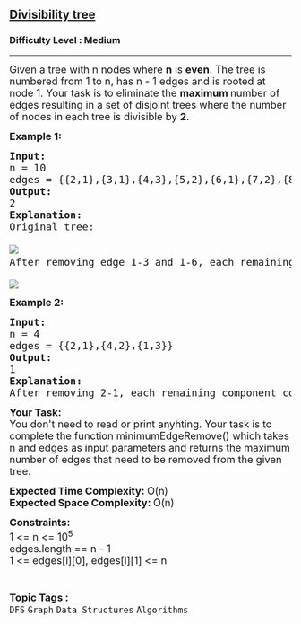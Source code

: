 <h2><a href="https://www.geeksforgeeks.org/problems/divisibility-tree1902/1">Divisibility tree</a></h2><h3>Difficulty Level : Medium</h3><hr><div class="problems_problem_content__Xm_eO"><p><span style="font-size: 18px;">Given a tree with n nodes where <strong>n</strong> is <strong>even</strong>. The tree is numbered from 1 to n, has n - 1 edges and is rooted at node 1. </span><span style="font-size: 18px;">Your task is to eliminate the <strong>maximum </strong>number of edges resulting in a set of disjoint trees where the number of nodes in each tree is divisible by <strong>2</strong>.</span></p>
<p><span style="font-size: 18px;"><strong>Example 1:</strong></span></p>
<pre><span style="font-size: 18px;"><strong style="font-size: 18px;">Input: <br></strong><span style="font-size: 18px;">n = 10
edges = {{2,1},{3,1},{4,3},{5,2},{6,1},{7,2},{8,6},{9,8},{10,8}}
</span><strong style="font-size: 18px;">Output:<br></strong><span style="font-size: 18px;">2
</span><strong style="font-size: 18px;">Explanation:<br></strong><span style="font-size: 18px;">Original tree:<br>
</span></span><img src="https://contribute.geeksforgeeks.org/wp-content/uploads/1466090203-2e0cf4f1be-even.png"><span style="font-size: 18px;"> &nbsp;&nbsp;
After removing edge 1-3 and 1-6, each remaining component consists of even number of nodes. <br>
</span><img src="https://contribute.geeksforgeeks.org/wp-content/uploads/image1-1.png">
</pre>
<p><span style="font-size: 18px;"><strong>Example 2:</strong></span></p>
<pre><span style="font-size: 18px;"><strong style="font-size: 18px;">Input: <br></strong><span style="font-size: 18px;">n = 4
edges = {{2,1},{4,2},{1,3}}
</span><strong style="font-size: 18px;">Output:<br></strong><span style="font-size: 18px;">1
</span><strong style="font-size: 18px;">Explanation:<br></strong><span style="font-size: 18px;">After removing 2-1, each remaining component consists of even number of nodes. </span><br></span></pre>
<p><strong><span style="font-size: 18px;">Your Task:</span></strong><br><span style="font-size: 18px;">You don't need to read or print anyhting. Your task is to complete the function minimumEdgeRemove() which takes n and edges as input parameters and returns the maximum number of edges that need to be removed from the given tree.</span></p>
<p><span style="font-size: 18px;"><strong>Expected Time Complexity: </strong>O(n)<br><strong>Expected Space Complexity: </strong>O(n)</span></p>
<p><span style="font-size: 18px;"><strong>Constraints:</strong><br>1 &lt;= n &lt;= 10<sup>5</sup><br>edges.length == n - 1<br>1 &lt;= edges[i][0], </span><span style="font-size: 18px;">edges[i][1] &lt;= n</span></p></div><br><p><span style=font-size:18px><strong>Topic Tags : </strong><br><code>DFS</code>&nbsp;<code>Graph</code>&nbsp;<code>Data Structures</code>&nbsp;<code>Algorithms</code>&nbsp;